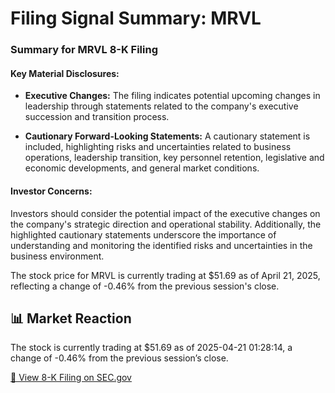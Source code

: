# Filing Signal Summary: MRVL

### Summary for MRVL 8-K Filing

#### Key Material Disclosures:

- **Executive Changes:** The filing indicates potential upcoming changes in leadership through statements related to the company's executive succession and transition process.

- **Cautionary Forward-Looking Statements:** A cautionary statement is included, highlighting risks and uncertainties related to business operations, leadership transition, key personnel retention, legislative and economic developments, and general market conditions.

#### Investor Concerns:

Investors should consider the potential impact of the executive changes on the company's strategic direction and operational stability. Additionally, the highlighted cautionary statements underscore the importance of understanding and monitoring the identified risks and uncertainties in the business environment.

The stock price for MRVL is currently trading at $51.69 as of April 21, 2025, reflecting a change of -0.46% from the previous session's close.

## 📊 Market Reaction
The stock is currently trading at $51.69 as of 2025-04-21 01:28:14, a change of -0.46% from the previous session’s close.

[🔗 View 8-K Filing on SEC.gov](https://www.sec.gov/Archives/edgar/data/1835632/0001193125-25-079772-index.html)